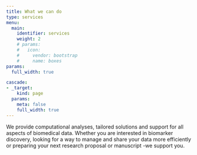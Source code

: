 ```yaml
---
title: What we can do
type: services
menu:
  main:
    identifier: services
    weight: 2
    # params:
    #   icon:
    #     vendor: bootstrap
    #     name: boxes
params:
  full_width: true  

cascade:
- _target:
    kind: page
  params:
    meta: false
    full_width: true 
---
```


We provide computational analyses, tailored solutions and support for all aspects of biomedical data. Whether you are interested in biomarker discovery, looking for a way to manage and share your data more efficiently or preparing your next research proposal or manuscript -we support you.


